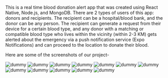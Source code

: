 This is a real time blood donation alert app that was created using React Native, Node.js, and MongoDB.
There are 2 types of users of this app: donors and recipients.
The recipient can be a hospital/blood bank, and the donor can be any person.
The recipient can generate a request from their device for a certain blood type, and any donor with a matching or compatible blood type who lives within the vicinity (within 2-3 KM) gets alerted about the emergency via a push notification service (Expo Notifications) and can proceed to the location to donate their blood.

Here are some of the screenshots of our project-

![dummy](https://ibb.co/7N7tr1j)
![dummy](https://ibb.co/sKf229G)
![dummy](https://ibb.co/gw5kjQM)
![dummy](https://ibb.co/nDBDjsk)
![dummy](https://ibb.co/RHkMQRM)
![dummy](https://ibb.co/zFRvNxY)
![dummy](https://ibb.co/fvpG7cP)
![dummy](https://ibb.co/VCWZJgq)
![dummy](https://ibb.co/hddhs0T)
![dummy](https://ibb.co/nR7w84Z)
![dummy](https://ibb.co/zF8hVs7)
![dummy](https://ibb.co/hMpJqWT)
